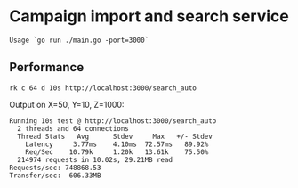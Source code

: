 # Campaign import and search service
    Usage `go run ./main.go -port=3000`

## Performance
    rk ­c 64 ­d 10s http://localhost:3000/search_auto

  Output on X=50, Y=10, Z=1000:

    Running 10s test @ http://localhost:3000/search_auto
      2 threads and 64 connections
      Thread Stats   Avg      Stdev     Max   +/- Stdev
        Latency     3.77ms    4.10ms  72.57ms   89.92%
        Req/Sec    10.79k     1.20k   13.61k    75.50%
      214974 requests in 10.02s, 29.21MB read
    Requests/sec: 748868.53
    Transfer/sec:  606.33MB